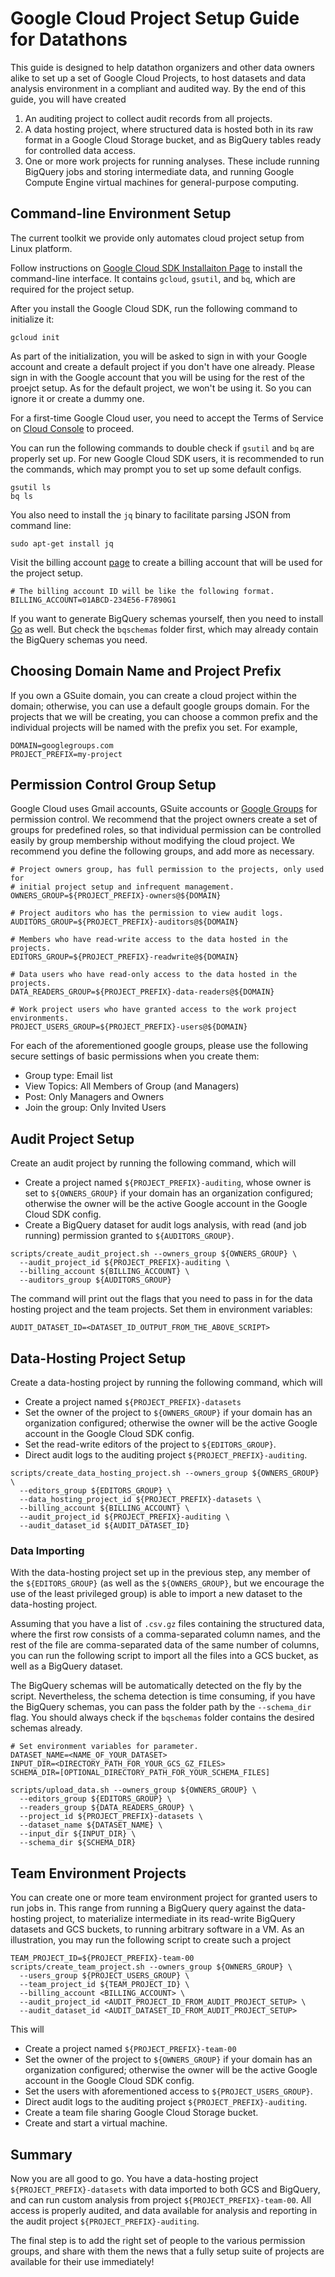 # Google Cloud Project Setup Guide for Datathons

This guide is designed to help datathon organizers and other data owners alike
to set up a set of Google Cloud Projects, to host datasets and data analysis
environment in a compliant and audited way. By the end of this guide, you will
have created

1.   An auditing project to collect audit records from all projects.
1.   A data hosting project, where structured data is hosted both in its raw
     format in a Google Cloud Storage bucket, and as BigQuery tables ready for
     controlled data access.
1.   One or more work projects for running analyses. These include running
     BigQuery jobs and storing intermediate data, and running Google Compute
     Engine virtual machines for general-purpose computing.

## Command-line Environment Setup

The current toolkit we provide only automates cloud project setup from Linux
platform.

Follow instructions on [Google Cloud SDK Installaiton Page](https://cloud.google.com/sdk/install)
to install the command-line interface. It contains `gcloud`, `gsutil`, and
`bq`, which are required for the project setup.

After you install the Google Cloud SDK, run the following command to initialize
it:

```shelll
gcloud init
```

As part of the initialization, you will be asked to sign in with your Google
account and create a default project if you don't have one already. Please sign
in with the Google account that you will be using for the rest of the proejct
setup. As for the default project, we won't be using it. So you can ignore it
or create a dummy one.

For a first-time Google Cloud user, you need to accept the Terms of Service on
[Cloud Console](https://console.cloud.google.com) to proceed.

You can run the following commands to double check if `gsutil` and `bq` are
properly set up. For new Google Cloud SDK users, it is recommended to run the
commands, which may prompt you to set up some default configs.

```shell
gsutil ls
bq ls
```

You also need to install the `jq` binary to facilitate parsing JSON from
command line:

```shell
sudo apt-get install jq
```

Visit the billing account [page](https://cloud.google.com/billing/docs/how-to/manage-billing-account)
to create a billing account that will be used for the project setup.

```shell
# The billing account ID will be like the following format.
BILLING_ACCOUNT=01ABCD-234E56-F7890G1
```

If you want to generate BigQuery schemas yourself, then you need to install
[Go](https://golang.org/doc/install) as well. But check the `bqschemas`
folder first, which may already contain the BigQuery schemas you need.

## Choosing Domain Name and Project Prefix

If you own a GSuite domain, you can create a cloud project within the domain;
otherwise, you can use a default google groups domain. For the projects that
we will be creating, you can choose a common prefix and the individual projects
will be named with the prefix you set. For example,

```shell
DOMAIN=googlegroups.com
PROJECT_PREFIX=my-project
```

## Permission Control Group Setup

Google Cloud uses Gmail accounts, GSuite accounts or [Google Groups](https://groups.google.com)
for permission control. We recommend that the project owners create a set of
groups for predefined roles, so that individual permission can be controlled
easily by group membership without modifying the cloud project. We recommend
you define the following groups, and add more as necessary.

```shell
# Project owners group, has full permission to the projects, only used for
# initial project setup and infrequent management.
OWNERS_GROUP=${PROJECT_PREFIX}-owners@${DOMAIN}

# Project auditors who has the permission to view audit logs.
AUDITORS_GROUP=${PROJECT_PREFIX}-auditors@${DOMAIN}

# Members who have read-write access to the data hosted in the projects.
EDITORS_GROUP=${PROJECT_PREFIX}-readwrite@${DOMAIN}

# Data users who have read-only access to the data hosted in the projects.
DATA_READERS_GROUP=${PROJECT_PREFIX}-data-readers@${DOMAIN}

# Work project users who have granted access to the work project environments.
PROJECT_USERS_GROUP=${PROJECT_PREFIX}-users@${DOMAIN}
```

For each of the aforementioned google groups, please use the following secure
settings of basic permissions when you create them:

*   Group type: Email list
*   View Topics: All Members of Group (and Managers)
*   Post: Only Managers and Owners
*   Join the group: Only Invited Users

## Audit Project Setup

Create an audit project by running the following command, which will

*   Create a project named `${PROJECT_PREFIX}-auditing`, whose owner is set to
    `${OWNERS_GROUP}` if your domain has an organization configured; otherwise
    the owner will be the active Google account in the Google Cloud SDK config.
*   Create a BigQuery dataset for audit logs analysis, with read (and job
    running) permission granted to `${AUDITORS_GROUP}`.

```shell
scripts/create_audit_project.sh --owners_group ${OWNERS_GROUP} \
  --audit_project_id ${PROJECT_PREFIX}-auditing \
  --billing_account ${BILLING_ACCOUNT} \
  --auditors_group ${AUDITORS_GROUP}
```

The command will print out the flags that you need to pass in for the data
hosting project and the team projects. Set them in environment variables:

```shell
AUDIT_DATASET_ID=<DATASET_ID_OUTPUT_FROM_THE_ABOVE_SCRIPT>
```

## Data-Hosting Project Setup

Create a data-hosting project by running the following command, which will

*   Create a project named `${PROJECT_PREFIX}-datasets`
*   Set the owner of the project to `${OWNERS_GROUP}` if your domain has an
    organization configured; otherwise the owner will be the active Google
    account in the Google Cloud SDK config.
*   Set the read-write editors of the project to `${EDITORS_GROUP}`.
*   Direct audit logs to the auditing project `${PROJECT_PREFIX}-auditing`.

```shell
scripts/create_data_hosting_project.sh --owners_group ${OWNERS_GROUP} \
  --editors_group ${EDITORS_GROUP} \
  --data_hosting_project_id ${PROJECT_PREFIX}-datasets \
  --billing_account ${BILLING_ACCOUNT} \
  --audit_project_id ${PROJECT_PREFIX}-auditing \
  --audit_dataset_id ${AUDIT_DATASET_ID}
```

### Data Importing

With the data-hosting project set up in the previous step, any member of the
`${EDITORS_GROUP}` (as well as the `${OWNERS_GROUP}`, but we encourage the use
of the least privileged group) is able to import a new dataset to the
data-hosting project.

Assuming that you have a list of `.csv.gz` files containing the structured data,
where the first row consists of a comma-separated column names, and the rest of
the file are comma-separated data of the same number of columns, you can run the
following script to import all the files into a GCS bucket, as well as a
BigQuery dataset.

The BigQuery schemas will be automatically detected on the fly by the script.
Nevertheless, the schema detection is time consuming, if you have the BigQuery
schemas, you can pass the folder path by the `--schema_dir` flag. You should
always check if the `bqschemas` folder contains the desired schemas already.

```shell
# Set environment variables for parameter.
DATASET_NAME=<NAME_OF_YOUR_DATASET>
INPUT_DIR=<DIRECTORY_PATH_FOR_YOUR_GCS_GZ_FILES>
SCHEMA_DIR=[OPTIONAL_DIRECTORY_PATH_FOR_YOUR_SCHEMA_FILES]

scripts/upload_data.sh --owners_group ${OWNERS_GROUP} \
  --editors_group ${EDITORS_GROUP} \
  --readers_group ${DATA_READERS_GROUP} \
  --project_id ${PROJECT_PREFIX}-datasets \
  --dataset_name ${DATASET_NAME} \
  --input_dir ${INPUT_DIR} \
  --schema_dir ${SCHEMA_DIR}
```

## Team Environment Projects

You can create one or more team environment project for granted users to run
jobs in. This range from running a BigQuery query against the data-hosting
project, to materialize intermediate in its read-write BigQuery datasets and
GCS buckets, to running arbitrary software in a VM. As an illustration, you may
run the following script to create such a project

```shell
TEAM_PROJECT_ID=${PROJECT_PREFIX}-team-00
scripts/create_team_project.sh --owners_group ${OWNERS_GROUP} \
  --users_group ${PROJECT_USERS_GROUP} \
  --team_project_id ${TEAM_PROJECT_ID} \
  --billing_account <BILLING_ACCOUNT> \
  --audit_project_id <AUDIT_PROJECT_ID_FROM_AUDIT_PROJECT_SETUP> \
  --audit_dataset_id <AUDIT_DATASET_ID_FROM_AUDIT_PROJECT_SETUP>
```

This will

*   Create a project named `${PROJECT_PREFIX}-team-00`
*   Set the owner of the project to `${OWNERS_GROUP}` if your domain has an
    organization configured; otherwise the owner will be the active Google
    account in the Google Cloud SDK config.
*   Set the users with aforementioned access to `${PROJECT_USERS_GROUP}`.
*   Direct audit logs to the auditing project `${PROJECT_PREFIX}-auditing`.
*   Create a team file sharing Google Cloud Storage bucket.
*   Create and start a virtual machine.

## Summary

Now you are all good to go. You have a data-hosting project
`${PROJECT_PREFIX}-datasets` with data imported to both GCS and BigQuery, and
can run custom analysis from project `${PROJECT_PREFIX}-team-00`. All access is
properly audited, and data available for analysis and reporting in the audit
project `${PROJECT_PREFIX}-auditing`.

The final step is to add the right set of people to the various permission
groups, and share with them the news that a fully setup suite of projects are
available for their use immediately!

